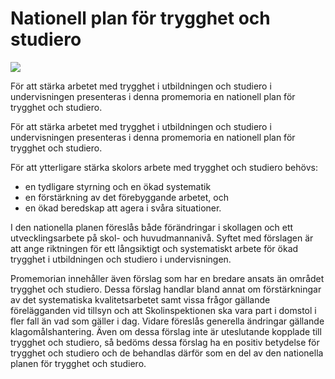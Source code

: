 # Nationell plan för trygghet och studiero

![](/contentassets/e5b30da29ee2427093451cab057c3436/ds-13-2021-omslag/?width=150&quality=85)

För att stärka arbetet med trygghet i utbildningen och studiero i undervisningen presenteras i denna promemoria en nationell plan för trygghet och studiero.

För att stärka arbetet med trygghet i utbildningen och studiero i undervisningen presenteras i denna promemoria en nationell plan för trygghet och studiero.

För att ytterligare stärka skolors arbete med trygghet och studiero behövs:

* en tydligare styrning och en ökad systematik
* en förstärkning av det förebyggande arbetet, och
* en ökad beredskap att agera i svåra situationer.

I den nationella planen föreslås både förändringar i skollagen och ett utvecklingsarbete på skol- och huvudmannanivå. Syftet med förslagen är att ange riktningen för ett långsiktigt och systematiskt arbete för ökad trygghet i utbildningen och studiero i undervisningen.

Promemorian innehåller även förslag som har en bredare ansats än området trygghet och studiero. Dessa förslag handlar bland annat om förstärkningar av det systematiska kvalitetsarbetet samt vissa frågor gällande förelägganden vid tillsyn och att Skolinspektionen ska vara part i domstol i fler fall än vad som gäller i dag. Vidare föreslås generella ändringar gällande klagomålshantering. Även om dessa förslag inte är uteslutande kopplade till trygghet och studiero, så bedöms dessa förslag ha en positiv betydelse för trygghet och studiero och de behandlas därför som en del av den nationella planen för trygghet och studiero.
